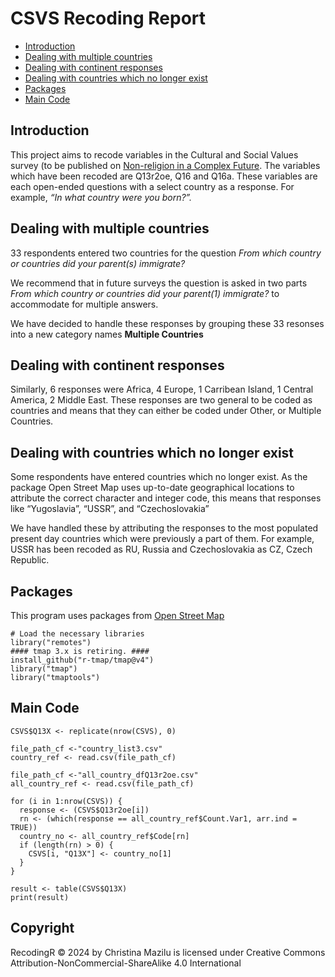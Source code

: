 CSVS Recoding Report
================

- [Introduction](#introduction)
- [Dealing with multiple countries](#dealing-with-multiple-countries)
- [Dealing with continent responses](#dealing-with-continent-responses)
- [Dealing with countries which no longer
  exist](#dealing-with-countries-which-no-longer-exist)
- [Packages](#packages)
- [Main Code](#main-code)

## Introduction

This project aims to recode variables in the Cultural and Social Values
survey (to be published on [Non-religion in a Complex Future](https://nonreligionproject.ca/). The variables which have been recoded are Q13r2oe, Q16 and Q16a.
These variables are each open-ended questions with a select country as a
response. For example, *“In what country were you born?”.*

## Dealing with multiple countries

33 respondents entered two countries for the question *From which
country or countries did your parent(s) immigrate?*

We recommend that in future surveys the question is asked in two parts
*From which country or countries did your parent(1) immigrate?* to
accommodate for multiple answers.

We have decided to handle these responses by grouping these 33 resonses
into a new category names **Multiple Countries**

## Dealing with continent responses

Similarly, 6 responses were Africa, 4 Europe, 1 Carribean Island, 1
Central America, 2 Middle East. These responses are two general to be
coded as countries and means that they can either be coded under Other,
or Multiple Countries.

## Dealing with countries which no longer exist

Some respondents have entered countries which no longer exist. As the
package Open Street Map uses up-to-date geographical locations to
attribute the correct character and integer code, this means that
responses like “Yugoslavia”, “USSR”, and “Czechoslovakia”

We have handled these by attributing the responses to the most populated
present day countries which were previously a part of them. For example,
USSR has been recoded as RU, Russia and Czechoslovakia as CZ, Czech
Republic.

## Packages

This program uses packages from [Open Street
Map](https://www.openstreetmap.org/#map=3/38.22/20.48)

``` recode_dataframe
# Load the necessary libraries
library("remotes")
#### tmap 3.x is retiring. ####
install_github("r-tmap/tmap@v4")
library("tmap")
library("tmaptools")
```

## Main Code

``` main_recode
CSVS$Q13X <- replicate(nrow(CSVS), 0)

file_path_cf <-"country_list3.csv"
country_ref <- read.csv(file_path_cf)

file_path_cf <-"all_country_dfQ13r2oe.csv"
all_country_ref <- read.csv(file_path_cf)

for (i in 1:nrow(CSVS)) {
  response <- (CSVS$Q13r2oe[i])
  rn <- (which(response == all_country_ref$Count.Var1, arr.ind = TRUE))
  country_no <- all_country_ref$Code[rn]
  if (length(rn) > 0) {
    CSVS[i, "Q13X"] <- country_no[1]
  }
}

result <- table(CSVS$Q13X)
print(result)
```

## Copyright
RecodingR © 2024 by Christina Mazilu is licensed under Creative Commons Attribution-NonCommercial-ShareAlike 4.0 International 
